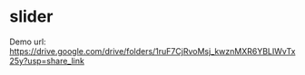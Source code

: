 # slider

Demo url: https://drive.google.com/drive/folders/1ruF7CjRvoMsj_kwznMXR6YBLIWvTx25y?usp=share_link
